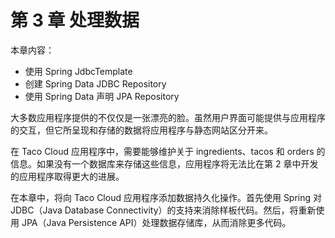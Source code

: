 # 第 3 章 处理数据

本章内容：

* 使用 Spring JdbcTemplate
* 创建 Spring Data JDBC Repository
* 使用 Spring Data 声明 JPA Repository

大多数应用程序提供的不仅仅是一张漂亮的脸。虽然用户界面可能提供与应用程序的交互，但它所呈现和存储的数据将应用程序与静态网站区分开来。

在 Taco Cloud 应用程序中，需要能够维护关于 ingredients、tacos 和 orders 的信息。如果没有一个数据库来存储这些信息，应用程序将无法比在第 2 章中开发的应用程序取得更大的进展。

在本章中，将向 Taco Cloud 应用程序添加数据持久化操作。首先使用 Spring 对 JDBC（Java Database Connectivity）的支持来消除样板代码。然后，将重新使用 JPA（Java Persistence API）处理数据存储库，从而消除更多代码。


